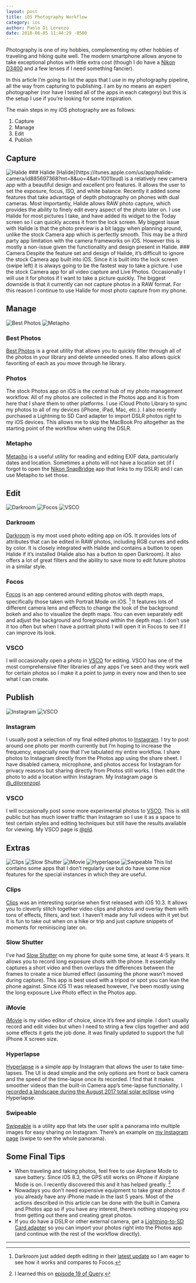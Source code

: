 ```yaml
---
layout: post
title: iOS Photography Workflow
category: ios
author: Paolo Di Lorenzo
date: 2018-06-05 11:44:29 -0500
---
```


Photography is one of my hobbies, complementing my other hobbies of traveling and hiking quite well. The modern smartphone allows anyone to take exceptional photos with little extra cost (though I do have a [Nikon D3400](https://www.nikonusa.com/en/nikon-products/product/dslr-cameras/d3400.html) and a few lenses if I need something fancier).

In this article I’m going to list the apps that I use in my photography pipeline, all the way from capturing to publishing. I am by no means an expert photographer (nor have I tested all of the apps in each category) but this is the setup I use if you’re looking for some inspiration.

The main steps in my iOS photography are as follows:
1. Capture
2. Manage
3. Edit
4. Publish


## Capture
<img src="{{site.url}}/images/ios-photo-workflow-halide.png" alt="Halide">
### Halide
[Halide](https://itunes.apple.com/us/app/halide-camera/id885697368?mt=8&uo=4&at=1001lxud) is a relatively new camera app with a beautiful design and excellent pro features. It allows the user to set the exposure, focus, ISO, and white balance. Recently it added some features that take advantage of depth photography on phones with dual cameras. Most importantly, Halide allows RAW photo capture, which provides the ability to finely edit every aspect of the photo later on. I use Halide for most pictures I take, and have added its widget to the Today screen so I can quickly access it from the lock screen. My biggest issue with Halide is that the photo preview is a bit laggy when planning around, unlike the stock Camera app which is perfectly smooth. This may be a third party app limitation with the camera frameworks on iOS. However this is mostly a non-issue given the functionality and design present in Halide.
### Camera
Despite the feature set and design of Halide, it’s difficult to ignore the stock Camera app built into iOS. Since it is built into the lock screen (swipe left) it is always going to be the fastest way to take a picture. I use the stock Camera app for all video capture and Live Photos. Occasionally I will use it for photos if I want to take a picture quickly. The biggest downside is that it currently can not capture photos in a RAW format. For this reason I continue to use Halide for most photo capture from my phone. 


## Manage
<img src="{{site.url}}/images/ios-photo-workflow-bestphotos.png" alt="Best Photos"> <img src="{{site.url}}/images/ios-photo-workflow-metapho.png" alt="Metapho">
### Best Photos
[Best Photos](https://itunes.apple.com/us/app/bestphotos/id1168605247?mt=8&uo=4&at=1001lxud) is a great utility that allows you to quickly filter through all of the photos in your library and delete unneeded ones. It also allows quick favoriting of each as you move through he library. 
### Photos
The stock Photos app on iOS is the central hub of my photo management workflow. All of my photos are collected in the Photos app and it is from here that I share them to other platforms. I use iCloud Photo Library to sync my photos to all of my devices (iPhone, iPad, Mac, etc.). I also recently purchased a Lightning to SD Card adapter to import DSLR photos right to my iOS devices. This allows me to skip the MacBook Pro altogether as the starting point of the workflow when using the DSLR.
### Metapho
[Metapho](https://itunes.apple.com/us/app/metapho/id914457352?mt=8&uo=4&at=1001lxud) is a useful utility for reading and editing EXIF data, particularly dates and location. Sometimes a photo will not have a location set (if I forgot to open the [Nikon SnapBridge](https://itunes.apple.com/us/app/snapbridge/id1121563450?mt=8&uo=4&at=1001lxud) app that links to my DSLR) and I can use Metapho to set those.


## Edit
<img src="{{site.url}}/images/ios-photo-workflow-darkroom.png" alt="Darkroom"> <img src="{{site.url}}/images/ios-photo-workflow-focos.png" alt="Focos"> <img src="{{site.url}}/images/ios-photo-workflow-vsco.png" alt="VSCO">
### Darkroom
[Darkroom](https://itunes.apple.com/us/app/darkroom-photo-editor/id953286746?mt=8&uo=4&at=1001lxud) is my most used photo editing app on iOS. It provides lots of attributes that can be edited in RAW photos, including RGB curves and edits by color. It is closely integrated with Halide and contains a button to open Halide if it’s installed (Halide also has a button to open Darkroom). It also offers a lot of great filters and the ability to save more to edit future photos in a similar style. 
### Focos
[Focos](https://itunes.apple.com/us/app/focos/id1274938524?mt=8&uo=4&at=1001lxud) is an app centered around editing photos with depth maps, specifically those taken with Portrait Mode on iOS. [^1] It features lots of different camera lens and effects to change the look of the background bokeh and also to visualize the depth maps. You can even separately edit and adjust the background and foreground within the depth map. I don’t use it too often but when I have a portrait photo I will open it in Focos to see if I can improve its look.
### VSCO
I will occasionally open a photo in [VSCO](https://itunes.apple.com/us/app/vsco/id588013838?mt=8&uo=4&at=1001lxud) for editing. VSCO has one of the most comprehensive filter libraries of any apps I’ve seen and they work well for certain photos so I make it a point to jump in every now and then to see what I can create.


## Publish
<img src="{{site.url}}/images/ios-photo-workflow-instagram.png" alt="Instagram"> <img src="{{site.url}}/images/ios-photo-workflow-vsco.png" alt="VSCO">
### Instagram
I usually post a selection of my final edited photos to [Instagram](https://itunes.apple.com/us/app/instagram/id389801252?mt=8&uo=4&at=1001lxud). I try to post around one photo per month currently but I’m hoping to increase the frequency, especially now that I’ve tabulated my entire workflow. I share photos to Instagram directly from the Photos app using the share sheet. I have disabled camera, microphone, and photos access for Instagram for privacy reasons but sharing directly from Photos still works. I then edit the photo to add a location within Instagram. My Instagram page is [@_dilorenzopl](https://instagr.am/_dilorenzopl).
### VSCO
I will occasionally post some more experimental photos to [VSCO](https://itunes.apple.com/us/app/vsco/id588013838?mt=8&uo=4&at=1001lxud). This is still public but has much lower traffic than Instagram so I use it as a space to test certain styles and editing techniques but still have the results available for viewing. My VSCO page is [@pld](https://vsco.co/pld).


## Extras
<img src="{{site.url}}/images/ios-photo-workflow-clips.png" alt="Clips"> <img src="{{site.url}}/images/ios-photo-workflow-slow-shutter.png" alt="Slow Shutter"> <img src="{{site.url}}/images/ios-photo-workflow-imovie.png" alt="iMovie"> <img src="{{site.url}}/images/ios-photo-workflow-hyperlapse.png" alt="Hyperlapse"> <img src="{{site.url}}/images/ios-photo-workflow-swipeable.png" alt="Swipeable">
This list contains some apps that I don’t regularly use but do have some nice features for the special instances in which they are useful. 
### Clips
[Clips](https://itunes.apple.com/us/app/clips/id1212699939?mt=8&uo=4&at=1001lxud) was an interesting surprise when first released with iOS 10.3. It allows you to cleverly stitch together video clips and photos and overlay them with tons of effects, filters, and text. I haven’t made any full videos with it yet but it is fun to take out when on a hike or trip and just capture snippets of moments for reminiscing later on. 
### Slow Shutter
I’ve had [Slow Shutter](https://itunes.apple.com/us/app/slow-shutter-cam/id357404131?mt=8&uo=4&at=1001lxud) on my phone for quite some time, at least 4-5 years. It allows you to record long exposure shots with the phone. It essentially captures a short video and then overlays the differences between the frames to create a nice blurred effect (assuming the phone wasn’t moved during capture). This app is best used with a tripod or spot you can lean the phone against. Since iOS 11 was released however, I’ve been mostly using the long exposure Live Photo effect in the Photos app.
### iMovie
[iMovie](https://itunes.apple.com/us/app/imovie/id377298193?mt=8&uo=4&at=1001lxud) is my video editor of choice, since it’s free and simple. I don’t usually record and edit video but when I need to string a few clips together and add some effects it gets the job done. It was finally updated to support the full iPhone X screen size.
### Hyperlapse
[Hyperlapse](https://itunes.apple.com/us/app/hyperlapse-from-instagram/id740146917?mt=8&uo=4&at=1001lxud) is a simple app by Instagram that allows the user to take time-lapses. The UI is dead simple and the only options are front or back camera and the speed of the time-lapse once its recorded. I find that it makes smoother videos than the built-in Camera app’s time-lapse functionality. I [recorded a landscape during the August 2017 total solar eclipse](https://instagram.com/p/BYE7GxHgBTa/) using Hyperlapse. 
### Swipeable
[Swipeable](https://itunes.apple.com/us/app/swipeable-instagram-panorama/id1209900326?mt=8&uo=4&at=1001lxud) is a utility app that lets the user split a panorama into multiple images for easy sharing on Instagram. There’s an example on [my Instagram page](https://instagram.com/p/BaUGpTtAndi/) (swipe to see the whole panorama).


## Some Final Tips
* When traveling and taking photos, feel free to use Airplane Mode to save battery. Since iOS 8.3, the GPS still works on iPhone if Airplane Mode is on. I recently discovered this and it has helped greatly. [^2]
* Nowadays you don’t need expensive equipment to take great photos if you already have any iPhone made in the last 5 years. Most of the actions described in this article can be done with the built in Camera and Photos app so if you have any interest, there’s nothing stopping you from getting out there and creating great photos.
* If you do have a DSLR or other external camera, get a [Lightning-to-SD Card adapter](https://www.amazon.com/dp/B0744JB6KR) so you can import your photos right into the Photos app (and continue with the rest of the workflow directly).

---
[^1]: Darkroom just added depth editing in their [latest update](https://itunes.apple.com/us/app/darkroom-photo-editor/id953286746?mt=8) so I am eager to see how it works and compares to Focos.
[^2]: I learned this on [episode 19 of Query](https://www.relay.fm/query/19).
